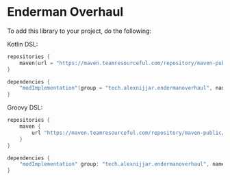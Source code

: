 # Enderman Overhaul

To add this library to your project, do the following:

Kotlin DSL:
```kotlin
repositories {
    maven(url = "https://maven.teamresourceful.com/repository/maven-public/")
}

dependencies {
    "modImplementation"(group = "tech.alexnijjar.endermanoverhaul", name = "endermanoverhaul-$modLoader-$minecraftVersion", version = endermanOverhaulVersion)
}
```

Groovy DSL:
```groovy
repositories {
    maven {
        url "https://maven.teamresourceful.com/repository/maven-public/"
    }
}

dependencies {
    "modImplementation" group: "tech.alexnijjar.endermanoverhaul", name: "endermanoverhaul-$modLoader-$minecraftVersion", version: endermanOverhaulVersion
}
```
